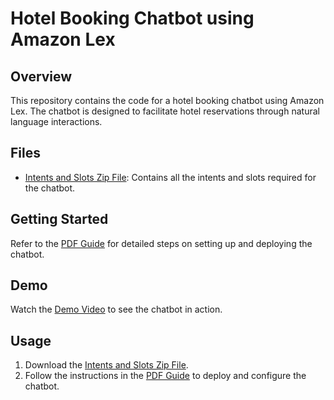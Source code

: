 # Hotel Booking Chatbot using Amazon Lex

## Overview

This repository contains the code for a hotel booking chatbot using Amazon Lex. The chatbot is designed to facilitate hotel reservations through natural language interactions.

## Files

- [Intents and Slots Zip File](HotelBooking-DRAFT-DRPIFKVKRJ-LexJson.zip): Contains all the intents and slots required for the chatbot.

## Getting Started

Refer to the [PDF Guide](AWS%20Major%20Project%20Krishna%20Garg.pdf) for detailed steps on setting up and deploying the chatbot.

## Demo

Watch the [Demo Video](AWS%20Major%20Project%20Krishna%20Garg.mp4) to see the chatbot in action.

## Usage

1. Download the [Intents and Slots Zip File](HotelBooking-DRAFT-DRPIFKVKRJ-LexJson.zip).
2. Follow the instructions in the [PDF Guide](AWS%20Major%20Project%20Krishna%20Garg.pdf) to deploy and configure the chatbot.
